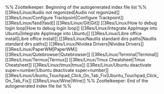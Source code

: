 %% Zoottelkeeper: Beginning of the autogenerated index file list  %%
 [[3Res/Linux/Audio not regonized|Audio not regonized]]
 [[3Res/Linux/Configure Trackpoint|Configure Trackpoint]]
 [[3Res/Linux/fasd|fasd]]
 [[3Res/Linux/Git|Git]]
 [[3Res/Linux/How to debug login loop|How to debug login loop]]
 [[3Res/Linux/Integrate AppImage into Ubuntu|Integrate AppImage into Ubuntu]]
 [[3Res/Linux/Libre office install|Libre office install]]
 [[3Res/Linux/Nautlis standard dirs paths|Nautlis standard dirs paths]]
 [[3Res/Linux/NIvidea Drivers|NIvidea Drivers]]
 [[3Res/Linux/PaperWM|PaperWM]]
 [[3Res/Linux/Qutebrowser|Qutebrowser]]
 [[3Res/Linux/Terminal|Terminal]]
 [[3Res/Linux/Termux|Termux]]
 [[3Res/Linux/Tmux Cheatsheet|Tmux Cheatsheet]]
 [[3Res/Linux/tmux|tmux]]
 [[3Res/Linux/Ubuntu deactivate super+number|Ubuntu deactivate super+number]]
 [[3Res/Linux/Ubuntu_Touchpad_Click_On_Tab_Fix|Ubuntu_Touchpad_Click_On_Tab_Fix]]
 [[3Res/Linux/Wine|Wine]]
%% Zoottelkeeper: End of the autogenerated index file list  %%



